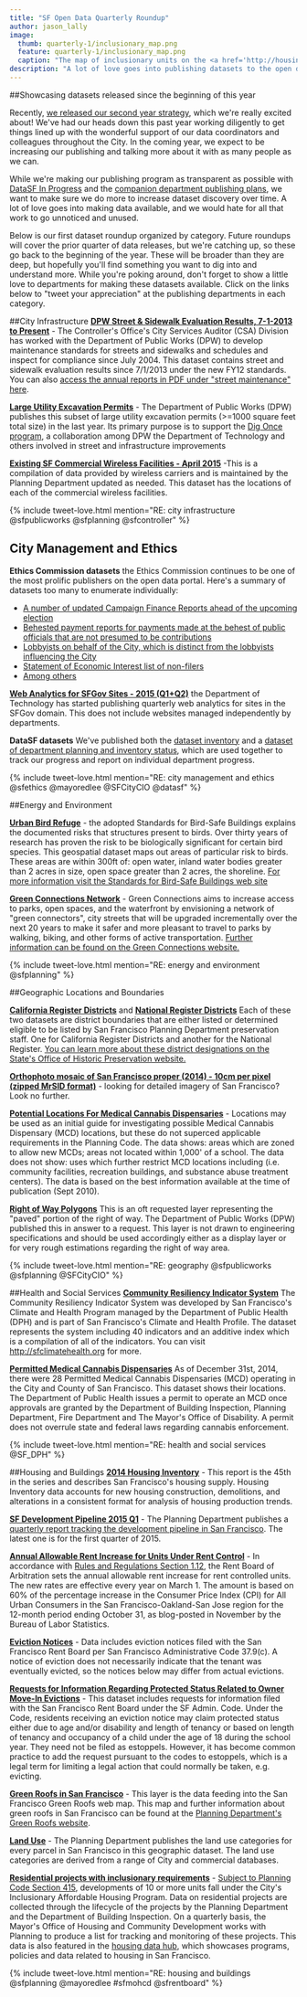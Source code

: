 ```yaml
---
title: "SF Open Data Quarterly Roundup"
author: jason_lally
image:
  thumb: quarterly-1/inclusionary_map.png
  feature: quarterly-1/inclusionary_map.png
  caption: "The map of inclusionary units on the <a href='http://housing.datasf.org'>housing data hub</a> is powered by one of the datasets published in the beginning of this year by the Mayor's Office of Housing and Community Development."
description: "A lot of love goes into publishing datasets to the open data portal. Explore more recently published data and show some appreciation to the publishing departments in our first quarterly open data roundup."
---
```

##Showcasing datasets released since the beginning of this year

Recently, [we released our second year strategy]({{site.baseurl}}/blog/announcing-our-year-2-plan), which we're really excited about! We've had our heads down this past year working diligently to get things lined up with the wonderful support of our data coordinators and colleagues throughout the City. In the coming year, we expect to be increasing our publishing and talking more about it with as many people as we can. 

While we're making our publishing program as transparent as possible with [DataSF In Progress]({{site.baseurl}}/progress) and the [companion department publishing plans]({{site.baseurl}}/publishing/plans), we want to make sure we do more to increase dataset discovery over time. A lot of love goes into making data available, and we would hate for all that work to go unnoticed and unused.

Below is our first dataset roundup organized by category. Future roundups will cover the prior quarter of data releases, but we're catching up, so these go back to the beginning of the year. These will be broader than they are deep, but hopefully you'll find something you want to dig into and understand more. While you're poking around, don't forget to show a little love to departments for making these datasets available. Click on the links below to "tweet your appreciation" at the publishing departments in each category.

<!-- {% include tweet-love.html mention="@sfpublicworks @sfplanning @sfethics @sfcontroller @SF_DPH @mayoredlee @SFCityCIO @sfrentboard" %}-->

##City Infrastructure
[**DPW Street & Sidewalk Evaluation Results, 7-1-2013 to Present**](http://data.sfgov.org/d/83ki-hu3p) - The Controller's Office's City Services Auditor (CSA) Division has worked with the Department of Public Works (DPW) to develop maintenance standards for streets and sidewalks and schedules and inspect for compliance since July 2004. This dataset contains street and sidewalk evaluation results since 7/1/2013 under the new FY12 standards.  You can also [access the annual reports in PDF under "street maintenance" here](http://sfcontroller.org/index.aspx?page=49).

[**Large Utility Excavation Permits**](http://data.sfgov.org/d/i926-ujnc) - The Department of Public Works (DPW) publishes this subset of large utility excavation permits (>=1000 square feet total size) in the last year. Its primary purpose is to support the [Dig Once program](http://www.sfgov3.org/index.aspx?page=5358), a collaboration among DPW the Department of Technology and others involved in street and infrastructure improvements

[**Existing SF Commercial Wireless Facilities - April 2015**](http://data.sfgov.org/d/quzf-fjsw) -This is a compilation of data provided by wireless carriers and is maintained by the Planning Department updated as needed. This dataset has the locations of each of the commercial wireless facilities.

{% include tweet-love.html mention="RE: city infrastructure @sfpublicworks @sfplanning @sfcontroller" %}

## City Management and Ethics
**Ethics Commission datasets** the Ethics Commission continues to be one of the most prolific publishers on the open data portal. Here's a summary of datasets too many to enumerate individually:

- [A number of updated Campaign Finance Reports ahead of the upcoming election](https://data.sfgov.org/data?search=%22campaign%20finance%22&dept=&category=City%20Management%20and%20Ethics&type=)
- [Behested payment reports for payments made at the behest of public officials that are not presumed to be contributions](https://data.sfgov.org/City-Management-and-Ethics/FPPC-803-Behested-Payment-Report/2nqb-h7k4)
- [Lobbyists on behalf of the City, which is distinct from the lobbyists influencing the City](https://data.sfgov.org/City-Management-and-Ethics/Lobbyists-on-Behalf-of-the-City-Disclosure-Reports/sz7b-c3pn)
- [Statement of Economic Interest list of non-filers](https://data.sfgov.org/City-Management-and-Ethics/Statement-of-Economic-Interests-Database-SEI-Form-/si4a-zhur)
- [Among others](https://data.sfgov.org/data?search=&dept=Ethics%20Commission&category=&type=)

[**Web Analytics for SFGov Sites - 2015 (Q1+Q2)**](http://data.sfgov.org/d/yrfc-c5yu) the Department of Technology has started publishing quarterly web analytics for sites in the SFGov domain. This does not include websites managed independently by departments.

**DataSF datasets** We've published both the [dataset inventory](http://data.sfgov.org/d/y8fp-fbf5) and a [dataset of department planning and inventory status](http://data.sfgov.org/d/tzir-jbhj), which are used together to track our progress and report on individual department progress.

{% include tweet-love.html mention="RE: city management and ethics @sfethics @mayoredlee @SFCityCIO @datasf" %}

##Energy and Environment

[**Urban Bird Refuge**](http://data.sfgov.org/d/a3ua-edzd) - the adopted Standards for Bird-Safe Buildings explains the documented risks that structures present to birds. Over thirty years of research has proven the risk to be biologically significant for certain bird species. This geospatial dataset maps out areas of particular risk to birds.  These areas are within 300ft of: open water, inland water bodies greater than 2 acres in size, open space greater than 2 acres, the shoreline.  [For more information visit the Standards for Bird-Safe Buildings web site](http://www.sf-planning.org/index.aspx?page=2506)

[**Green Connections Network**](http://data.sfgov.org/d/3n7h-3jam) - Green Connections aims to increase access to parks, open spaces, and the waterfront by envisioning a network of "green connectors", city streets that will be upgraded incrementally over the next 20 years to make it safer and more pleasant to travel to parks by walking, biking, and other forms of active transportation. [Further information can be found on the Green Connections website.](http://greenconnections.sfplanning.org)

{% include tweet-love.html mention="RE: energy and environment @sfplanning" %}

##Geographic Locations and Boundaries

[**California Register Districts**](http://data.sfgov.org/d/wvqx-t7yi) and [**National Register Districts**](http://data.sfgov.org/d/286s-n9rt) Each of these two datasets are district boundaries that are either listed or determined eligible to be listed by San Francisco Planning Department preservation staff. One for California Register Districts and another for the National Register. [You can learn more about these district designations on the State's Office of Historic Preservation website.](http://ohp.parks.ca.gov/listedresources/)

[**Orthophoto mosaic of San Francisco proper (2014) - 10cm per pixel (zipped MrSID format)**](http://data.sfgov.org/d/c24s-w3ii) - looking for detailed imagery of San Francisco? Look no further.

[**Potential Locations For Medical Cannabis Dispensaries**](http://data.sfgov.org/d/4y69-icf9) -  Locations may be used as an initial guide for investigating possible Medical Cannabis Dispensary (MCD) locations, but these do not superced applicable requirements in the Planning Code. The data shows: areas which are zoned to allow new MCDs; areas not located within 1,000' of a school.  The data does not show: uses which further restrict MCD locations including (i.e. community facilities, recreation buildings, and substance abuse treatment centers).  The data is based on the best information available at the time of publication (Sept 2010).

[**Right of Way Polygons**](http://data.sfgov.org/d/t2hi-nrng) This is an oft requested layer representing the "paved" portion of the right of way. The Department of Public Works (DPW) published this in answer to a request. This layer is not drawn to engineering specifications and should be used accordingly either as a display layer or for very rough estimations regarding the right of way area.

{% include tweet-love.html mention="RE: geography @sfpublicworks @sfplanning @SFCityCIO" %}

##Health and Social Services
[**Community Resiliency Indicator System**](http://data.sfgov.org/d/banc-xdvr) The Community Resiliency Indicator System was developed by San Francisco's Climate and Health Program managed by the Department of Public Health (DPH) and is part of San Francisco's Climate and Health Profile. The dataset represents the system including 40 indicators and an additive index which is a compilation of all of the indicators. You can visit http://sfclimatehealth.org for more.

[**Permitted Medical Cannabis Dispensaries**](http://data.sfgov.org/d/46p7-cb56) As of December 31st, 2014, there were 28 Permitted Medical Cannabis Dispensaries (MCD) operating in the City and County of San Francisco. This dataset shows their locations. The Department of Public Health issues a permit to operate an MCD once approvals are granted by the Department of Building Inspection, Planning Department, Fire Department and The Mayor's Office of Disability. A permit does not overrule state and federal laws regarding cannabis enforcement.

{% include tweet-love.html mention="RE: health and social services @SF_DPH" %}

##Housing and Buildings
[**2014 Housing Inventory**](http://data.sfgov.org/d/pucn-j93j) - This report is the 45th in the series and describes San Francisco's housing supply.  Housing Inventory data accounts for new housing construction, demolitions, and alterations in a consistent format for analysis of housing production trends.

[**SF Development Pipeline 2015 Q1**](http://data.sfgov.org/d/2cma-9y6y) - The Planning Department publishes a [quarterly report tracking the development pipeline in San Francisco](http://sf-planning.org/index.aspx?page=1691). The latest one is for the first quarter of 2015.

[**Annual Allowable Rent Increase for Units Under Rent Control**](http://data.sfgov.org/d/hsxb-ci7b) - In accordance with [Rules and Regulations Section 1.12](http://bit.ly/17Oq75y), the Rent Board of Arbitration sets the annual allowable rent increase for rent controlled units. The new rates are effective every year on March 1. The amount is based on 60% of the percentage increase in the Consumer Price Index (CPI) for All Urban Consumers in the San Francisco-Oakland-San Jose region for the 12-month period ending October 31, as blog-posted in November by the Bureau of Labor Statistics.

[**Eviction Notices**](http://data.sfgov.org/d/5cei-gny5) - Data includes eviction notices filed with the San Francisco Rent Board per San Francisco Administrative Code 37.9(c). A notice of eviction does not necessarily indicate that the tenant was eventually evicted, so the notices below may differ from actual evictions.

[**Requests for Information Regarding Protected Status Related to Owner Move-In Evictions**](http://data.sfgov.org/d/ugv9-ywu3) - This dataset includes requests for information filed with the San Francisco Rent Board under the SF Admin. Code. Under the Code, residents receiving an eviction notice may claim protected status either due to age and/or disability and length of tenancy or based on length of tenancy and occupancy of a child under the age of 18 during the school year. They need not be filed as estoppels. However, it has become common practice to add the request pursuant to the codes to estoppels, which is a legal term for limiting a legal action that could normally be taken, e.g. evicting.

[**Green Roofs in San Francisco**](http://data.sfgov.org/d/a229-rspw) - This layer is the data feeding into the San Francisco Green Roofs web map.  This map and further information about green roofs in San Francisco can be found at the [Planning Department's Green Roofs website](http://www.sf-planning.org/index.aspx?page=3839).

[**Land Use**](http://data.sfgov.org/d/ngem-gcfs) - The Planning Department publishes the land use categories for every parcel in San Francisco in this geographic dataset. The land use categories are derived from a range of City and commercial databases. 

[**Residential projects with inclusionary requirements**](http://data.sfgov.org/d/f2n6-ybnq) - [Subject to Planning Code Section 415](http://bit.ly/1ag0AmP), developments of 10 or more units fall under the City's Inclusionary Affordable Housing Program. Data on residential projects are collected through the lifecycle of the projects by the Planning Department and the Department of Building Inspection. On a quarterly basis, the Mayor's Office of Housing and Community Development works with Planning to produce a list for tracking and monitoring of these projects. This data is also featured in the [housing data hub](http://housing.datasf.org/data-browser/inclusionary-housing/principal-projects-by-declaration/), which showcases programs, policies and data related to housing in San Francisco.

{% include tweet-love.html mention="RE: housing and buildings @sfplanning @mayoredlee #sfmohcd @sfrentboard" %}

